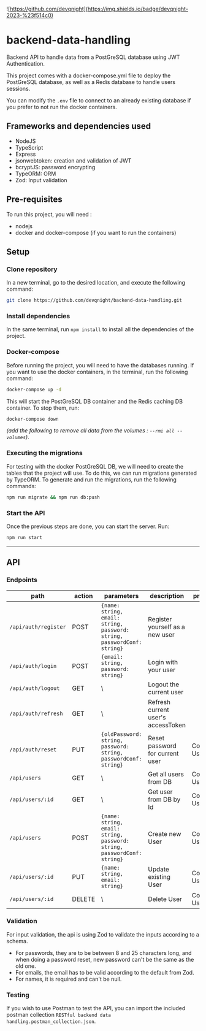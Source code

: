![https://github.com/devqnight](https://img.shields.io/badge/devqnight-2023-%23f514c0)

# backend-data-handling
Backend API to handle data from a PostGreSQL database using JWT Authentication.

This project comes with a docker-compose.yml file to deploy the PostGreSQL database, as well as a Redis database to handle users sessions.

You can modify the `.env` file to connect to an already existing database if you prefer to not run the docker containers.

## Frameworks and dependencies used

- NodeJS
- TypeScript
- Express
- jsonwebtoken: creation and validation of JWT
- bcryptJS: password encrypting
- TypeORM: ORM
- Zod: Input validation


## Pre-requisites
To run this project, you will need :
- nodejs 
- docker and docker-compose (if you want to run the containers)

## Setup
### Clone repository

In a new terminal, go to the desired location, and execute the following command:
```bash
git clone https://github.com/devqnight/backend-data-handling.git
```

### Install dependencies

In the same terminal, run `npm install` to install all the dependencies of the project.

### Docker-compose

Before running the project, you will need to have the databases running. 
If you want to use the docker containers, in the terminal, run the following command:

```bash
docker-compose up -d
```

This will start the PostGreSQL DB container and the Redis caching DB container.
To stop them, run:
```bash
docker-compose down
``` 
*(add the following to remove all data from the volumes : `--rmi all --volumes`)*.

### Executing the migrations

For testing with the docker PostGreSQL DB, we will need to create the tables that the project will use. To do this, we can run migrations generated by TypeORM. 
To generate and run the migrations, run the following commands: 

```bash
npm run migrate && npm run db:push
```

### Start the API

Once the previous steps are done, you can start the server.
Run:

```bash
npm run start
```
----
## API

### Endpoints

| path                  | action     | parameters         | description | protected |
|------                 |------------|------------        |-------------|-------------|
| `/api/auth/register`  | POST       | `{name: string, email: string, password: string, passwordConf: string}` | Register yourself as a new user            |
| `/api/auth/login`  | POST       | `{email: string, password: string}` | Login with your user |
| `/api/auth/logout`  | GET       | \ | Logout the current user |
| `/api/auth/refresh`  | GET       | \ | Refresh current user's accessToken |
| `/api/auth/reset`  | PUT       | `{oldPassword: string, password: string, passwordConf: string}` | Reset password for current user | Connected User
| `/api/users`  | GET       | \ | Get all users from DB | Connected User
| `/api/users/:id`  | GET       | \ | Get user from DB by Id | Connected User
| `/api/users`  | POST       | `{name: string, email: string, password: string, passwordConf: string}` | Create new User | Connected User
| `/api/users/:id`  | PUT       | `{name: string, email: string}` | Update existing User | Connected User
| `/api/users/:id`  | DELETE       | \ | Delete User | Connected User


### Validation

For input validation, the api is using Zod to validate the inputs according to a schema. 
- For passwords, they are to be between 8 and 25 characters long, and when doing a password reset, new password can't be the same as the old one.
- For emails, the email has to be valid according to the default from Zod.
- For names, it is required and can't be null.


### Testing

If you wish to use Postman to test the API, you can import the included postman collection `RESTful backend data handling.postman_collection.json`. 





